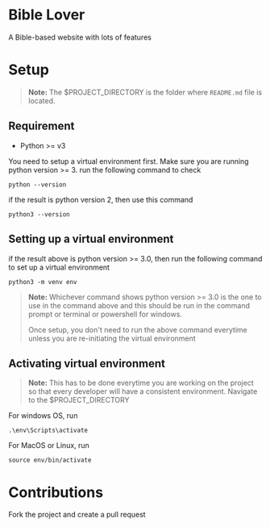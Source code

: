 # Bible Lover

A Bible-based website with lots of features

# Setup

> **Note:** The $PROJECT_DIRECTORY is the folder where `README.md` file is located.

## Requirement

* Python >= v3

You need to setup a virtual environment first. Make sure you are running python version >= 3. run the following command to check 

```
python --version
```

if the result is python version 2, then use this command

```
python3 --version
```

## Setting up a virtual environment

if the result above is python version >= 3.0, then run the following command to set up a virtual environment

```
python3 -m venv env
```

> **Note:** Whichever command shows python version >= 3.0 is the one to use in the command above and this should be run in the command prompt or terminal or powershell for windows.
>
> Once setup, you don't need to run the above command everytime unless you are re-initiating the virtual environment

## Activating virtual environment

> **Note:** This has to be done everytime you are working on the project so that every developer will have a consistent environment. Navigate to the $PROJECT_DIRECTORY

For windows OS, run

```
.\env\Scripts\activate
```

For MacOS or Linux, run

```
source env/bin/activate
```


# Contributions

Fork the project and create a pull request
